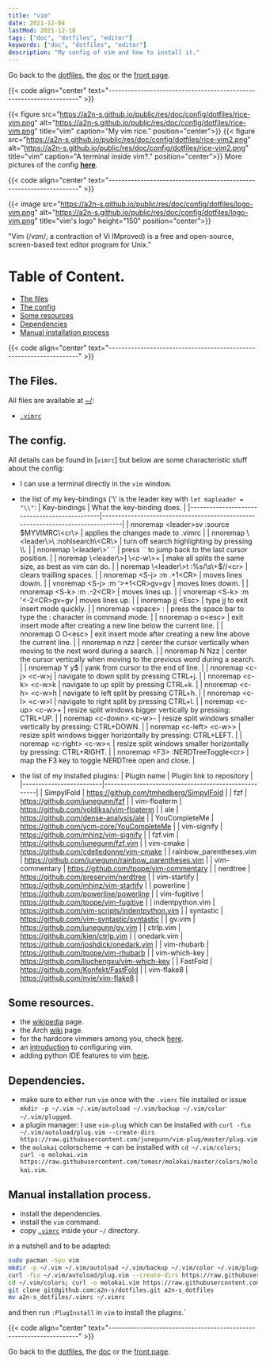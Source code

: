 ```yaml
---
title: "vim"
date: 2021-12-04
lastMod: 2021-12-10
tags: ["doc", "dotfiles", "editor"]
keywords: ["doc", "dotfiles", "editor"]
description: "My config of vim and how to install it."
---
```

Go back to the [dotfiles](/public/doc/config/dotfiles), the [doc](/public/doc/config) or the [front page](/public).  

{{< code align="center" text="--------------------------------------------------------------------" >}}

{{< figure src="https://a2n-s.github.io/public/res/doc/config/dotfiles/rice-vim.png" 
           alt="https://a2n-s.github.io/public/res/doc/config/dotfiles/rice-vim.png"
           title="vim" caption="My vim rice." position="center">}}
{{< figure src="https://a2n-s.github.io/public/res/doc/config/dotfiles/rice-vim2.png" 
           alt="https://a2n-s.github.io/public/res/doc/config/dotfiles/rice-vim2.png"
           title="vim" caption="A terminal inside vim?." position="center">}}
More pictures of the config [**here**](https://github.com/a2n-s/dotfiles#4-gallery-toc).

{{< code align="center" text="--------------------------------------------------------------------" >}}

{{< image src="https://a2n-s.github.io/public/res/doc/config/dotfiles/logo-vim.png" 
          alt="https://a2n-s.github.io/public/res/doc/config/dotfiles/logo-vim.png"
          title="vim's logo" height="150" position="center">}}

"Vim (/vɪm/; a contraction of Vi IMproved) is a free and open-source, screen-based text editor program for Unix."

# Table of Content.
- [The files](#the-files)
- [The config](#the-config)
- [Some resources](#some-resources)
- [Dependencies](#dependencies)
- [Manual installation process](#manual-installation-process)

{{< code align="center" text="--------------------------------------------------------------------" >}}

## The Files.
All files are available at [~/](https://github.com/a2n-s/dotfiles):
- [`.vimrc`]

## The config.
All details can be found in [`vimrc`] but below are some characteristic stuff about the config:
- I can use a terminal directly in the `vim` window.
- the list of my key-bindings ('\\' is the leader key with `let mapleader = "\\"`:
| Key-bindings                                 | What the key-binding does.                                                     |
|----------------------------------------------|--------------------------------------------------------------------------------|
| nnoremap \<leader\>sv :source $MYVIMRC\<cr\> | applies the changes made to .vimrc                                             |
| nnoremap \<leader\>\ :nohlsearch\<CR\>       | turn off search highlighting by pressing \\.                                   |
| nnoremap \<leader\>' ``                      | press `` to jump back to the last cursor position.                             |
| noremap \<leader\>] \<c-w\>=                 | make all splits the same size, as best as vim can do.                          |
| noremap \<leader\>t :%s/\s\+$//\<cr\>        | clears trailling spaces.                                                       |
| nnoremap \<S-j\> :m .+1\<CR\>                | moves lines dowm.                                                              |
| vnoremap \<S-j\> :m '\>+1\<CR\>gv=gv         | moves lines dowm.                                                              |
| nnoremap \<S-k\> :m .-2\<CR\>                | moves lines up.                                                                |
| vnoremap \<S-k\> :m '\<-2\<CR\>gv=gv         | moves lines up.                                                                |
| inoremap jj \<Esc\>                          | type jj to exit insert mode quickly.                                           |
| nnoremap \<space\> :                         | press the space bar to type the : character in command mode.                   |
| nnoremap o o\<esc\>                          | exit insert mode after creating a new line below the current line.             |
| nnoremap O O\<esc\>                          | exit insert mode after creating a new line above the current line.             |
| nnoremap n nzz                               | center the cursor vertically when moving to the next word during a search.     |
| nnoremap N Nzz                               | center the cursor vertically when moving to the previous word during a search. |
| nnoremap Y y$                                | yank from cursor to the end of line.                                           |
| nnoremap \<c-j\> \<c-w\>j                    | navigate to down split by pressing CTRL+j.                                     |
| nnoremap \<c-k\> \<c-w\>k                    | navigate to up split by pressing CTRL+k.                                       |
| nnoremap \<c-h\> \<c-w\>h                    | navigate to left split by pressing CTRL+h.                                     |
| nnoremap \<c-l\> \<c-w\>l                    | navigate to right split by pressing CTRL+l.                                    |
| noremap \<c-up\> \<c-w\>+                    | resize split windows bigger vertically by pressing: CTRL+UP.                   |
| noremap \<c-down\> \<c-w\>-                  | resize split windows smaller vertically by pressing: CTRL+DOWN.                |
| noremap \<c-left\> \<c-w\>\>                 | resize split windows bigger horizontally by pressing: CTRL+LEFT.               |
| noremap \<c-right\> \<c-w\>\<                | resize split windows smaller horizontally by pressing: CTRL+RIGHT.             |
| nnoremap \<F3\> :NERDTreeToggle\<cr\>        | map the F3 key to toggle NERDTree open and close.                              |

- the list of my installed plugins:
| Plugin name             | Plugin link to repository                           |
|-------------------------|-----------------------------------------------------|
| SimpylFold              | https://github.com/tmhedberg/SimpylFold             |
| fzf                     | https://github.com/junegunn/fzf                     |
| vim-floaterm            | https://github.com/voldikss/vim-floaterm            |
| ale                     | https://github.com/dense-analysis/ale               |
| YouCompleteMe           | https://github.com/ycm-core/YouCompleteMe           |
| vim-signify             | https://github.com/mhinz/vim-signify                |
| fzf.vim                 | https://github.com/junegunn/fzf.vim                 |
| vim-cmake               | https://github.com/cdelledonne/vim-cmake            |
| rainbow_parentheses.vim | https://github.com/junegunn/rainbow_parentheses.vim |
| vim-commentary          | https://github.com/tpope/vim-commentary             |
| nerdtree                | https://github.com/preservim/nerdtree               |
| vim-startify            | https://github.com/mhinz/vim-startify               |
| powerline               | https://github.com/powerline/powerline              |
| vim-fugitive            | https://github.com/tpope/vim-fugitive               |
| indentpython.vim        | https://github.com/vim-scripts/indentpython.vim     |
| syntastic               | https://github.com/vim-syntastic/syntastic          |
| gv.vim                  | https://github.com/junegunn/gv.vim                  |
| ctrlp.vim               | https://github.com/kien/ctrlp.vim                   |
| onedark.vim             | https://github.com/joshdick/onedark.vim             |
| vim-rhubarb             | https://github.com/tpope/vim-rhubarb                |
| vim-which-key           | https://github.com/liuchengxu/vim-which-key         |
| FastFold                | https://github.com/Konfekt/FastFold                 |
| vim-flake8              | https://github.com/nvie/vim-flake8                  |

## Some resources.
- the [wikipedia](https://en.wikipedia.org/wiki/Vim_(text_editor)) page.
- the Arch [wiki](https://wiki.archlinux.org/title/vim) page.
- for the hardcore vimmers among you, check [here](https://tuppervim.org/).
- an [introduction](https://www.freecodecamp.org/news/vimrc-configuration-guide-customize-your-vim-editor/) to configuring vim.
- adding python IDE features to vim [here](https://realpython.com/vim-and-python-a-match-made-in-heaven/).

## Dependencies.
- make sure to either run `vim` once with the `.vimrc` file installed or issue `mkdir -p ~/.vim ~/.vim/autoload ~/.vim/backup ~/.vim/color ~/.vim/plugged`.
- a plugin manager: I use `vim-plug` which can be installed with `curl -fLo ~/.vim/autoload/plug.vim --create-dirs https://raw.githubusercontent.com/junegunn/vim-plug/master/plug.vim`
- the `molokai` colorscheme -> can be installed with `cd ~/.vim/colors; curl -o molokai.vim https://raw.githubusercontent.com/tomasr/molokai/master/colors/molokai.vim`.

## Manual installation process.
- install the dependencies.
- install the `vim` command.
- copy [`.vimrc`] inside your `~/` directory.

in a nutshell and to be adapted:
```bash
sudo pacman -Syu vim
mkdir -p ~/.vim ~/.vim/autoload ~/.vim/backup ~/.vim/color ~/.vim/plugged
curl -fLo ~/.vim/autoload/plug.vim --create-dirs https://raw.githubusercontent.com/junegunn/vim-plug/master/plug.vim
cd ~/.vim/colors; curl -o molokai.vim https://raw.githubusercontent.com/tomasr/molokai/master/colors/molokai.vim`
git clone git@github.com:a2n-s/dotfiles.git a2n-s_dotfiles
mv a2n-s_dotfiles/.vimrc ~/.vimrc
```
and then run `:PlugInstall` in `vim` to install the plugins.`

{{< code align="center" text="--------------------------------------------------------------------" >}}

Go back to the [dotfiles](/public/doc/config/dotfiles), the [doc](/public/doc/config) or the [front page](/public).  

[`.vimrc`]: https://github.com/a2n-s/dotfiles/blob/main/.vimrc
